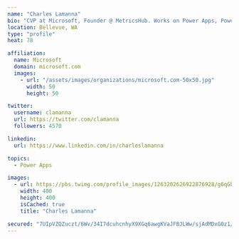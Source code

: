 ```yaml
---
name: "Charles Lamanna"
bio: "CVP at Microsoft, Founder @ MetricsHub. Works on Power Apps, Power Automate, Power Virtual Agent, Common Data Service and Dynamics 365."
location: Bellevue, WA
type: "profile"
heat: 78

affiliation:
  name: Microsoft
  domain: microsoft.com
  images:
    - url: "/assets/images/organizations/microsoft.com-50x50.jpg"
      width: 50
      height: 50

twitter:
  username: clamanna
  url: https://twitter.com/clamanna
  followers: 4570

linkedin:
  url: https://www.linkedin.com/in/charleslamanna

topics:
  - Power Apps

images:
  - url: https://pbs.twimg.com/profile_images/1263202626922876928/g6qGbHZ-_400x400.jpg
    width: 400
    height: 400
    isCached: true
    title: "Charles Lamanna"

secured: "7UIpVZQZuczt/6Wv/34I7dcuhcnhyX9XGq6awgKVaJFBJLWw/sjAdMDxG0z1/LIaqK6pnmancD1ZTFuRDjZxf/3z1Bef3GPrNsq8GZk79l8eMsF18iGEASOe2qi636EykEZIyo8pgg59TdpIZkdeJUSrtyyC4Ecbd2AGqa0oSbFErE5uMO/IG8yAQG+PSVm1RhJaeyUjpbEQZz4Sg+FidH5DjdeQzOXLDSKN4U0nEN2S/WMMYQzTe9nVOARqvsT3u0CW9fPdoo4APFAsg8shwr/pdXBqwMvLuVns+equUWLmlTB3fCweoym33igZ5REpGRaDDNfieIzYtsCIkHFSTt5scZqYBs5SYpMUeY+BKa4KsnmywxO3IshMPKzLMs1Ut65uHNdfnegBsQ7WFZAUxmtY5v7QMi7PLk/tHab8uP4=;M8SKfTJt1leMJFDf/hF9vg=="
---
```


